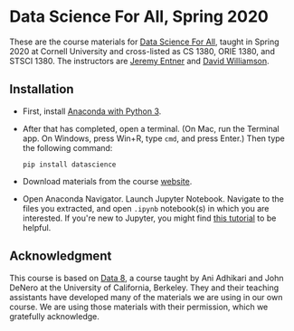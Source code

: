 # Data Science For All, Spring 2020

These are the course materials for [Data Science For All][dsfa-web],
taught in Spring 2020 at Cornell University and cross-listed as 
CS 1380, ORIE 1380, and STSCI 1380.  The instructors are
[Jeremy Entner][jfe] and [David Williamson][dpw].

## Installation

- First, install [Anaconda with Python 3](https://www.anaconda.com/download/).

- After that has completed, open a terminal.  (On Mac, run the Terminal app. 
  On Windows, press Win+R, type `cmd`, and press Enter.)  Then
  type the following command:
  ```
  pip install datascience
  ```
  
- Download materials from the course [website][dsfa-web].

- Open Anaconda Navigator.  Launch Jupyter Notebook.  Navigate to the files you
  extracted, and open `.ipynb` notebook(s) in which you are interested.
  If you're new to Jupyter, you might find [this tutorial][tutorial] to be helpful.
  
## Acknowledgment

This course is based on [Data 8](http://data8.org), a course taught by
Ani Adhikari and John DeNero at the University of California, Berkeley. 
They and their teaching assistants have developed many of the materials
we are using in our own course.  We are using those materials with their
permission, which we gratefully acknowledge.

[dsfa-web]: http://www.cs.cornell.edu/courses/cs1380/2020sp/
[jfe]: https://stat.cornell.edu/people/faculty/jeremy-entner
[dpw]: http://www.davidpwilliamson.net/work/
[tutorial]: https://jupyter-notebook-beginner-guide.readthedocs.io/en/latest/
